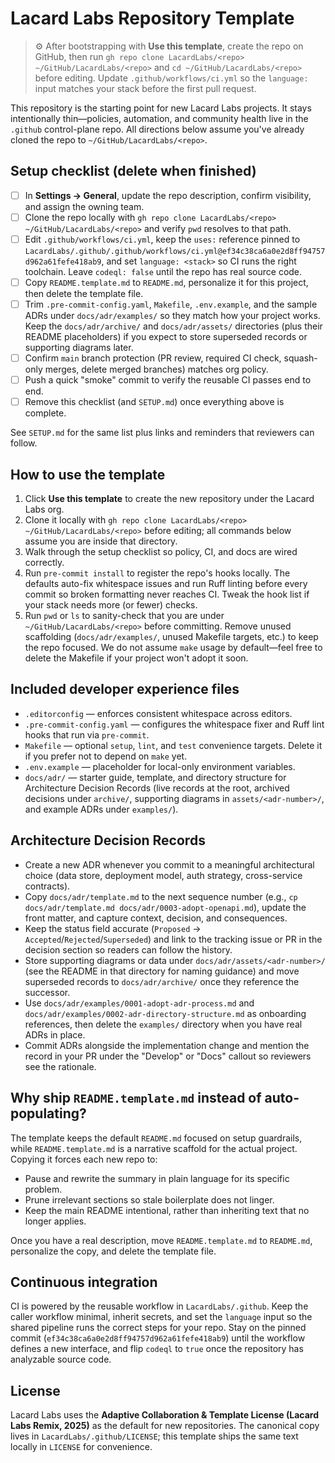 # Lacard Labs Repository Template

> ⚙️ After bootstrapping with **Use this template**, create the repo on GitHub, then run `gh repo clone LacardLabs/<repo> ~/GitHub/LacardLabs/<repo>` and `cd ~/GitHub/LacardLabs/<repo>` before editing. Update `.github/workflows/ci.yml` so the `language:` input matches your stack before the first pull request.

This repository is the starting point for new Lacard Labs projects. It stays intentionally thin—policies, automation, and community health live in the `.github` control-plane repo. All directions below assume you've already cloned the repo to `~/GitHub/LacardLabs/<repo>`.

## Setup checklist (delete when finished)

- [ ] In **Settings → General**, update the repo description, confirm visibility, and assign the owning team.
- [ ] Clone the repo locally with `gh repo clone LacardLabs/<repo> ~/GitHub/LacardLabs/<repo>` and verify `pwd` resolves to that path.
- [ ] Edit `.github/workflows/ci.yml`, keep the `uses:` reference pinned to `LacardLabs/.github/.github/workflows/ci.yml@ef34c38ca6a0e2d8ff94757d962a61fefe418ab9`, and set `language: <stack>` so CI runs the right toolchain. Leave `codeql: false` until the repo has real source code.
- [ ] Copy `README.template.md` to `README.md`, personalize it for this project, then delete the template file.
- [ ] Trim `.pre-commit-config.yaml`, `Makefile`, `.env.example`, and the sample ADRs under `docs/adr/examples/` so they match how your project works. Keep the `docs/adr/archive/` and `docs/adr/assets/` directories (plus their README placeholders) if you expect to store superseded records or supporting diagrams later.
- [ ] Confirm `main` branch protection (PR review, required CI check, squash-only merges, delete merged branches) matches org policy.
- [ ] Push a quick "smoke" commit to verify the reusable CI passes end to end.
- [ ] Remove this checklist (and `SETUP.md`) once everything above is complete.

See `SETUP.md` for the same list plus links and reminders that reviewers can follow.

## How to use the template

1. Click **Use this template** to create the new repository under the Lacard Labs org.
2. Clone it locally with `gh repo clone LacardLabs/<repo> ~/GitHub/LacardLabs/<repo>` before editing; all commands below assume you are inside that directory.
3. Walk through the setup checklist so policy, CI, and docs are wired correctly.
4. Run `pre-commit install` to register the repo's hooks locally. The defaults auto-fix whitespace issues and run Ruff linting before every commit so broken formatting never reaches CI. Tweak the hook list if your stack needs more (or fewer) checks.
5. Run `pwd` or `ls` to sanity-check that you are under `~/GitHub/LacardLabs/<repo>` before committing. Remove unused scaffolding (`docs/adr/examples/`, unused Makefile targets, etc.) to keep the repo focused. We do not assume `make` usage by default—feel free to delete the Makefile if your project won't adopt it soon.

## Included developer experience files

- `.editorconfig` — enforces consistent whitespace across editors.
- `.pre-commit-config.yaml` — configures the whitespace fixer and Ruff lint hooks that run via `pre-commit`.
- `Makefile` — optional `setup`, `lint`, and `test` convenience targets. Delete it if you prefer not to depend on `make` yet.
- `.env.example` — placeholder for local-only environment variables.
- `docs/adr/` — starter guide, template, and directory structure for Architecture Decision Records (live records at the root, archived decisions under `archive/`, supporting diagrams in `assets/<adr-number>/`, and example ADRs under `examples/`).

## Architecture Decision Records

- Create a new ADR whenever you commit to a meaningful architectural choice (data store, deployment model, auth strategy, cross-service contracts).
- Copy `docs/adr/template.md` to the next sequence number (e.g., `cp docs/adr/template.md docs/adr/0003-adopt-openapi.md`), update the front matter, and capture context, decision, and consequences.
- Keep the status field accurate (`Proposed` → `Accepted`/`Rejected`/`Superseded`) and link to the tracking issue or PR in the decision section so readers can follow the history.
- Store supporting diagrams or data under `docs/adr/assets/<adr-number>/` (see the README in that directory for naming guidance) and move superseded records to `docs/adr/archive/` once they reference the successor.
- Use `docs/adr/examples/0001-adopt-adr-process.md` and `docs/adr/examples/0002-adr-directory-structure.md` as onboarding references, then delete the `examples/` directory when you have real ADRs in place.
- Commit ADRs alongside the implementation change and mention the record in your PR under the "Develop" or "Docs" callout so reviewers see the rationale.

## Why ship `README.template.md` instead of auto-populating?

The template keeps the default `README.md` focused on setup guardrails, while `README.template.md` is a narrative scaffold for the actual project. Copying it forces each new repo to:

- Pause and rewrite the summary in plain language for its specific problem.
- Prune irrelevant sections so stale boilerplate does not linger.
- Keep the main README intentional, rather than inheriting text that no longer applies.

Once you have a real description, move `README.template.md` to `README.md`, personalize the copy, and delete the template file.

## Continuous integration

CI is powered by the reusable workflow in `LacardLabs/.github`. Keep the caller workflow minimal, inherit secrets, and set the `language` input so the shared pipeline runs the correct steps for your repo. Stay on the pinned commit (`ef34c38ca6a0e2d8ff94757d962a61fefe418ab9`) until the workflow defines a new interface, and flip `codeql` to `true` once the repository has analyzable source code.

## License

Lacard Labs uses the **Adaptive Collaboration & Template License (Lacard Labs Remix, 2025)** as the default for new repositories. The canonical copy lives in `LacardLabs/.github/LICENSE`; this template ships the same text locally in `LICENSE` for convenience.
